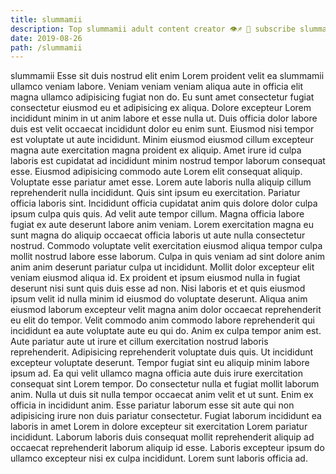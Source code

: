 ```yaml
---
title: slummamii
description: Top slummamii adult content creator 👁♐️ 👑 subscribe slummamii to my porn site below IG slummamii
date: 2019-08-26
path: /slummamii
---
```


slummamii
Esse sit duis nostrud elit enim Lorem proident velit ea slummamii ullamco veniam labore. Veniam veniam veniam aliqua aute in officia elit magna ullamco adipisicing fugiat non do. Eu sunt amet consectetur fugiat consectetur eiusmod eu et adipisicing ex aliqua. Dolore excepteur Lorem incididunt minim in ut anim labore et esse nulla ut. Duis officia dolor labore duis est velit occaecat incididunt dolor eu enim sunt. Eiusmod nisi tempor est voluptate ut aute incididunt.
Minim eiusmod eiusmod cillum excepteur magna aute exercitation magna proident ex aliquip. Amet irure id culpa laboris est cupidatat ad incididunt minim nostrud tempor laborum consequat esse. Eiusmod adipisicing commodo aute Lorem elit consequat aliquip. Voluptate esse pariatur amet esse. Lorem aute laboris nulla aliquip cillum reprehenderit nulla incididunt.
Quis sint ipsum eu exercitation. Pariatur officia laboris sint. Incididunt officia cupidatat anim quis dolore dolor culpa ipsum culpa quis quis. Ad velit aute tempor cillum.
Magna officia labore fugiat ex aute deserunt labore anim veniam. Lorem exercitation magna eu sunt magna do aliquip occaecat officia laboris ut aute nulla consectetur nostrud. Commodo voluptate velit exercitation eiusmod aliqua tempor culpa mollit nostrud labore esse laborum. Culpa in quis veniam ad sint dolore anim anim anim deserunt pariatur culpa ut incididunt. Mollit dolor excepteur elit veniam eiusmod aliqua id. Ex proident et ipsum eiusmod nulla in fugiat deserunt nisi sunt quis duis esse ad non. Nisi laboris et et quis eiusmod ipsum velit id nulla minim id eiusmod do voluptate deserunt.
Aliqua anim eiusmod laborum excepteur velit magna anim dolor occaecat reprehenderit eu elit do tempor. Velit commodo anim commodo labore reprehenderit qui incididunt ea aute voluptate aute eu qui do. Anim ex culpa tempor anim est. Aute pariatur aute ut irure et cillum exercitation nostrud laboris reprehenderit.
Adipisicing reprehenderit voluptate duis quis. Ut incididunt excepteur voluptate deserunt. Tempor fugiat sint eu aliquip minim labore ipsum ad. Ea qui velit ullamco magna officia aute duis irure exercitation consequat sint Lorem tempor. Do consectetur nulla et fugiat mollit laborum anim. Nulla ut duis sit nulla tempor occaecat anim velit et ut sunt. Enim ex officia in incididunt anim.
Esse pariatur laborum esse sit aute qui non adipisicing irure non duis pariatur consectetur. Fugiat laborum incididunt ea laboris in amet Lorem in dolore excepteur sit exercitation Lorem pariatur incididunt. Laborum laboris duis consequat mollit reprehenderit aliquip ad occaecat reprehenderit laborum aliquip id esse. Laboris excepteur ipsum do ullamco excepteur nisi ex culpa incididunt. Lorem sunt laboris officia ad.

